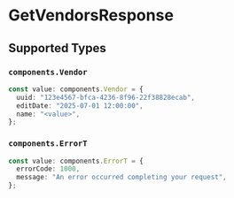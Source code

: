 # GetVendorsResponse


## Supported Types

### `components.Vendor`

```typescript
const value: components.Vendor = {
  uuid: "123e4567-bfca-4236-8f96-22f38828ecab",
  editDate: "2025-07-01 12:00:00",
  name: "<value>",
};
```

### `components.ErrorT`

```typescript
const value: components.ErrorT = {
  errorCode: 1000,
  message: "An error occurred completing your request",
};
```

